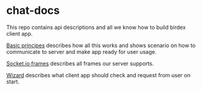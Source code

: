# chat-docs
This repo contains api descriptions and all we know how to build birdex client app.

[Basic principes](/basic-principes.md) describes how all this works and shows scenario on how to communicate to server and make app ready for user usage.

[Socket.io frames](/socket.io) describes all frames our server supports.

[Wizard](/wizard.md) describes what client app should check and request from user on start.
